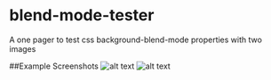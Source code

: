 # blend-mode-tester
A one pager to test css background-blend-mode properties with two images

##Example Screenshots
![alt text](https://www.dropbox.com/s/su96u48416renlv/beethoven.png?dl=0 "example 1")
![alt text](https://www.dropbox.com/s/zkp7hlegk2za5lt/cage1.png?dl=0 "example 2")


